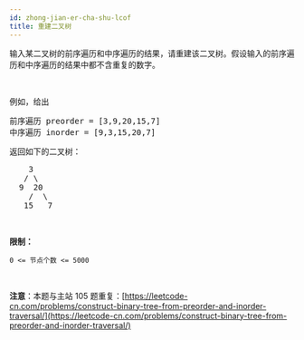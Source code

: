 ```yaml
---
id: zhong-jian-er-cha-shu-lcof
title: 重建二叉树
---
```

输入某二叉树的前序遍历和中序遍历的结果，请重建该二叉树。假设输入的前序遍历和中序遍历的结果中都不含重复的数字。

 

例如，给出


<pre>前序遍历 preorder = [3,9,20,15,7]<br/>中序遍历 inorder = [9,3,15,20,7]</pre>

返回如下的二叉树：


<pre>    3<br/>   / \<br/>  9  20<br/>    /  \<br/>   15   7</pre>

 

**限制：**

<code>0 &lt;= 节点个数 &lt;= 5000</code>

 

**注意**：本题与主站 105 题重复：[https://leetcode-cn.com/problems/construct-binary-tree-from-preorder-and-inorder-traversal/](https://leetcode-cn.com/problems/construct-binary-tree-from-preorder-and-inorder-traversal/)
